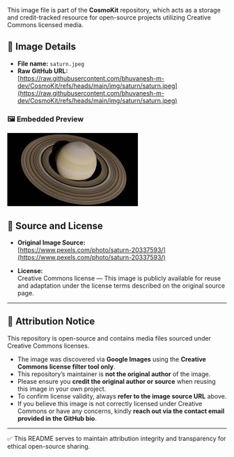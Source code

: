 This image file is part of the **CosmoKit** repository, which acts as a storage and credit-tracked resource for open-source projects utilizing Creative Commons licensed media.

## 📄 Image Details

- **File name:** `saturn.jpeg`
- **Raw GitHub URL:**  
  [https://raw.githubusercontent.com/bhuvanesh-m-dev/CosmoKit/refs/heads/main/img/saturn/saturn.jpeg](https://raw.githubusercontent.com/bhuvanesh-m-dev/CosmoKit/refs/heads/main/img/saturn/saturn.jpeg)

### 🖼️ Embedded Preview

![sun image](https://raw.githubusercontent.com/bhuvanesh-m-dev/CosmoKit/refs/heads/main/img/saturn/saturn.jpeg)

## 🔗 Source and License

- **Original Image Source:**  
  [https://www.pexels.com/photo/saturn-20337593/](https://www.pexels.com/photo/saturn-20337593/)
  
- **License:**  
  Creative Commons license — This image is publicly available for reuse and adaptation under the license terms described on the original source page.

---

## 📢 Attribution Notice

This repository is open-source and contains media files sourced under Creative Commons licenses.

- The image was discovered via **Google Images** using the **Creative Commons license filter tool only**.
- This repository’s maintainer is **not the original author** of the image.
- Please ensure you **credit the original author or source** when reusing this image in your own project.
- To confirm license validity, always **refer to the image source URL** above.
- If you believe this image is not correctly licensed under Creative Commons or have any concerns, kindly **reach out via the contact email provided in the GitHub bio**.

---

✅ This README serves to maintain attribution integrity and transparency for ethical open-source sharing.
